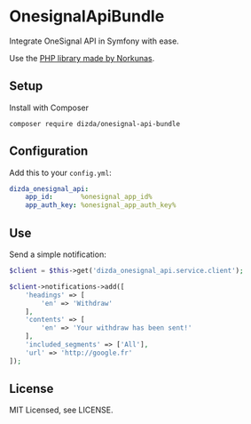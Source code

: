 OnesignalApiBundle
========================

Integrate OneSignal API in Symfony with ease.

Use the [PHP library made by Norkunas](https://github.com/norkunas/onesignal-php-api).

## Setup

Install with Composer

    composer require dizda/onesignal-api-bundle

## Configuration

Add this to your `config.yml`:

```yaml
dizda_onesignal_api:
    app_id:       %onesignal_app_id%
    app_auth_key: %onesignal_app_auth_key%
```

## Use

Send a simple notification:

```php
$client = $this->get('dizda_onesignal_api.service.client');

$client->notifications->add([
    'headings' => [
        'en' => 'Withdraw'
    ],
    'contents' => [
        'en' => 'Your withdraw has been sent!'
    ],
    'included_segments' => ['All'],
    'url' => 'http://google.fr'
]);
```

## License

MIT Licensed, see LICENSE.